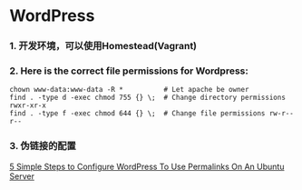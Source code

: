 # WordPress

### 1. 开发环境，可以使用Homestead(Vagrant)

### 2. Here is the correct file permissions for Wordpress:  
````
chown www-data:www-data -R *          # Let apache be owner
find . -type d -exec chmod 755 {} \;  # Change directory permissions rwxr-xr-x
find . -type f -exec chmod 644 {} \;  # Change file permissions rw-r--r--
````
  
### 3. 伪链接的配置    
[5 Simple Steps to Configure WordPress To Use Permalinks On An Ubuntu Server](http://mixeduperic.com/ubuntu/5-simple-steps-to-configure-wordpress-to-use-permalinks-on-an-ubuntu-server.html)
